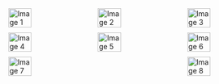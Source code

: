 <div style="display: flex; justify-content: space-between;">
  <img src="https://github.com/user-attachments/assets/fc3c816c-66c1-4ff2-bf42-b6289735163f" alt="Image 1" width="30%" />
  <img src="https://github.com/user-attachments/assets/ae18ab03-60de-4238-b557-faa5eb85f54b" alt="Image 2" width="30%" />
  <img src="https://github.com/user-attachments/assets/9c1caf11-5baf-4629-a89e-5317d0e6d245" alt="Image 3" width="30%" />
</div>

<div style="display: flex; justify-content: space-between; margin-top: 10px;">
  <img src="https://github.com/user-attachments/assets/c8fc8ec3-cb29-4037-aafa-913506fd6177" alt="Image 4" width="30%" />
  <img src="https://github.com/user-attachments/assets/7acceb76-e387-444a-82fb-298fe9e244c1" alt="Image 5" width="30%" />
  <img src="https://github.com/user-attachments/assets/3bc2edf9-78a3-4437-8507-5f245cc85e88" alt="Image 6" width="30%" />
</div>

<div style="display: flex; justify-content: space-between; margin-top: 10px;">
  <img src="https://github.com/user-attachments/assets/3a283a26-03c5-4304-8bef-0a9cb9542520" alt="Image 7" width="30%" />
  <img src="https://github.com/user-attachments/assets/49b7aa77-88d3-4fab-86b1-a0e236690316" alt="Image 8" width="30%" />
</div>
